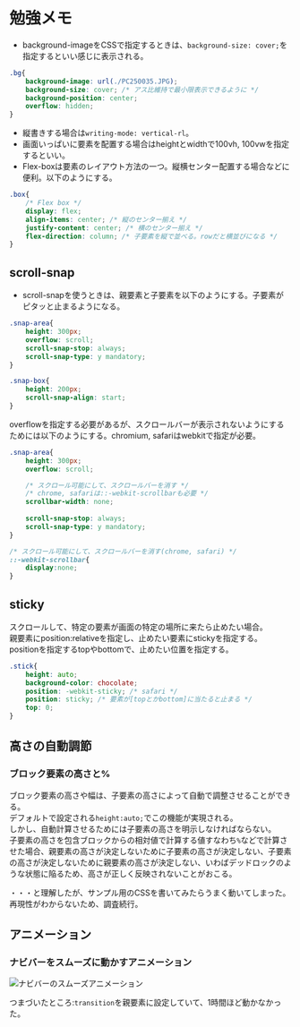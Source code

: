 # 勉強メモ  
* background-imageをCSSで指定するときは、`background-size: cover;`を指定するといい感じに表示される。  
```css
.bg{
    background-image: url(./PC250035.JPG);
    background-size: cover; /* アス比維持で最小限表示できるように */
    background-position: center;
    overflow: hidden;
}
```
* 縦書きする場合は`writing-mode: vertical-rl`。  
* 画面いっぱいに要素を配置する場合はheightとwidthで100vh, 100vwを指定するといい。  
* Flex-boxは要素のレイアウト方法の一つ。縦横センター配置する場合などに便利。以下のようにする。  
```css
.box{
    /* Flex box */
    display: flex;
    align-items: center; /* 縦のセンター揃え */
    justify-content: center; /* 横のセンター揃え */
    flex-direction: column; /* 子要素を縦で並べる。rowだと横並びになる */
}
```

## scroll-snap  
* scroll-snapを使うときは、親要素と子要素を以下のようにする。子要素がピタッと止まるようになる。    
```css
.snap-area{
    height: 300px;
    overflow: scroll;
    scroll-snap-stop: always;
    scroll-snap-type: y mandatory;
}

.snap-box{
    height: 200px;
    scroll-snap-align: start;
}
```  
  
overflowを指定する必要があるが、スクロールバーが表示されないようにするためには以下のようにする。chromium, safariはwebkitで指定が必要。  
```css
.snap-area{
    height: 300px;
    overflow: scroll;

    /* スクロール可能にして、スクロールバーを消す */
    /* chrome, safariは::-webkit-scrollbarも必要 */
    scrollbar-width: none; 
    
    scroll-snap-stop: always;
    scroll-snap-type: y mandatory;
}

/* スクロール可能にして、スクロールバーを消す(chrome, safari) */
::-webkit-scrollbar{
    display:none;
}
```
  
## sticky  
スクロールして、特定の要素が画面の特定の場所に来たら止めたい場合。  
親要素にposition:relativeを指定し、止めたい要素にstickyを指定する。  
positionを指定するtopやbottomで、止めたい位置を指定する。  
```css
.stick{
    height: auto;
    background-color: chocolate;
    position: -webkit-sticky; /* safari */
    position: sticky; /* 要素が[topとかbottom]に当たると止まる */
    top: 0;
}
```

## 高さの自動調節
### ブロック要素の高さと%  
ブロック要素の高さや幅は、子要素の高さによって自動で調整させることができる。  
デフォルトで設定される`height:auto;`でこの機能が実現される。  
しかし、自動計算させるためには子要素の高さを明示しなければならない。  
子要素の高さを包含ブロックからの相対値で計算する値すなわち`%`などで計算させた場合、親要素の高さが決定しないために子要素の高さが決定しない、子要素の高さが決定しないために親要素の高さが決定しない、いわばデッドロックのような状態に陥るため、高さが正しく反映されないことがおこる。  
  
・・・と理解したが、サンプル用のCSSを書いてみたらうまく動いてしまった。  
再現性がわからないため、調査続行。  
  
## アニメーション
### ナビバーをスムーズに動かすアニメーション  
![ナビバーのスムーズアニメーション](https://user-images.githubusercontent.com/57584264/125709636-6bd830ae-2019-4903-9743-bb82d52e77a3.gif)  
  
つまづいたところ:`transition`を親要素に設定していて、1時間ほど動かなかった。  